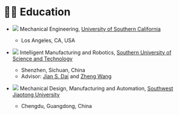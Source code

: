 # 👨‍🎓 Education

* <img src="https://img.shields.io/badge/Ph.D.-incoming-blue?style=flat-square"> Mechanical Engineering, [University of Southern California](https://www.usc.edu/)
    * Los Angeles, CA, USA

* <img src="https://img.shields.io/badge/M.Eng-2022/09--2025/06-blue?style=flat-square"> Intelligent Manufacturing and Robotics, [Southern University of Science and Technology](https://www.sustech.edu.cn/en/)
    * Shenzhen, Sichuan, China
    * Advisor: [Jian S. Dai](https://sustech.edu.cn/zh/faculties/daijiansheng.html) and [Zheng Wang](https://ieeexplore.ieee.org/author/37085463419)


* <img src="https://img.shields.io/badge/B.Eng-2018/09--2022/06-blue?style=flat-square"> Mechanical Design, Manufacturing and Automation, [Southwest Jiaotong University](https://en.swjtu.edu.cn/)
    * Chengdu, Guangdong, China
    <!-- * Thesis: The Topography Adaptive Design of a Bipedal Leg-Wheeled Robot
    [<a href="/files/paper_pdf/UG_Thesis.pdf" target="_blank">PDF in Chinese</a>]
    [<a href="/files/paper_video/UG_thesis.mp4" target="_blank">Video</a>] -->






<!-- # 💼 Services

<!-- ### Journal Reviewer

* [IEEE Transactions on Neural Networks and Learning Systems (TNNLS)](https://ieeexplore.ieee.org/xpl/RecentIssue.jsp?punumber=5962385)

### Program Committee and/or Reviewer for Conferences and Workshops

* [ICCV 2023](https://iccv2023.thecvf.com/) -->

<!-- ### Conference Reviewer

* IEEE/CVF Conference on Computer Vision and Pattern Recognition [(CVPR)](https://ieeexplore.ieee.org/xpl/conhome/1000147/all-proceedings)
* IEEE/CVF International Conference on Computer Vision [(ICCV)](https://ieeexplore.ieee.org/xpl/conhome/1000149/all-proceedings)
* European Conference on Computer Vision [(ECCV)](https://www.ecva.net/index.php#conferences)
* AAAI Conference on Artificial Intelligence [(AAAI)](https://aaai.org/conference/aaai/)
* International Joint Conference on Artificial Intelligence [(IJCAI)](https://www.ijcai.org/)
* IEEE International Conference on Multimedia and Expo [(ICME)](https://ieeexplore.ieee.org/xpl/conhome/1000477/all-proceedings)
* ACM International Conference on Multimedia Retrieval [(ICMR)](http://icmr2024.org/)
* Asian Conference on Computer Vision [(ACCV)](https://link.springer.com/conference/accv)
* International Conference on Pattern Recognition [(ICPR)](https://ieeexplore.ieee.org/xpl/conhome/1000545/all-proceedings)

### Journal Reviewer

* IEEE Transactions on Neural Networks and Learning Systems [(TNNLS)](https://ieeexplore.ieee.org/xpl/RecentIssue.jsp?punumber=5962385)
* ACM Transactions on Intelligent Systems and Technology [(ACM TIST)](https://dl.acm.org/journal/tist)
* Journal of Visual Communication and Image Representation [(JVCI)](https://www.sciencedirect.com/journal/journal-of-visual-communication-and-image-representation)
* Concurrency and Computation: Practice and Experience [(CPE)](https://onlinelibrary.wiley.com/journal/15320634)

### Program Committee for Conferences and Workshops

* Session Chair, The First Westlake Robot Learning Symposium -->

